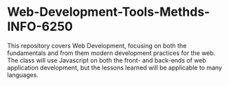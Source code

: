 # Web-Development-Tools-Methds-INFO-6250
This repository covers Web Development, focusing on both the fundamentals and from them modern development practices for the web. The class will use Javascript on both the front- and back-ends of web application development, but the lessons learned will be applicable to many languages.
